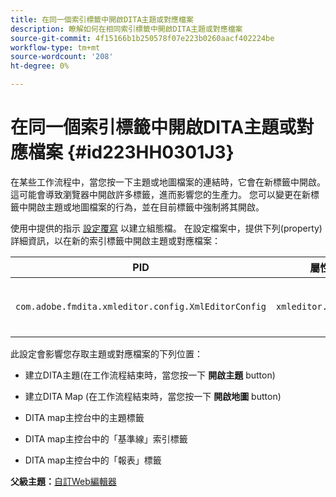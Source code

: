 ```yaml
---
title: 在同一個索引標籤中開啟DITA主題或對應檔案
description: 瞭解如何在相同索引標籤中開啟DITA主題或對應檔案
source-git-commit: 4f15166b1b250578f07e223b0260aacf402224be
workflow-type: tm+mt
source-wordcount: '208'
ht-degree: 0%

---
```



# 在同一個索引標籤中開啟DITA主題或對應檔案 {#id223HH0301J3}

在某些工作流程中，當您按一下主題或地圖檔案的連結時，它會在新標籤中開啟。 這可能會導致瀏覽器中開啟許多標籤，進而影響您的生產力。 您可以變更在新標籤中開啟主題或地圖檔案的行為，並在目前標籤中強制將其開啟。

使用中提供的指示 [設定覆寫](download-install-additional-config-override.md#) 以建立組態檔。 在設定檔案中，提供下列\(property\)詳細資訊，以在新的索引標籤中開啟主題或對應檔案：

| PID | 屬性索引鍵 | 屬性值 |
|---|------------|--------------|
| `com.adobe.fmdita.xmleditor.config.XmlEditorConfig` | `xmleditor.openinsametab` | 布林值\(true/false\)。 <br> **預設值**： `false` |

此設定會影響您存取主題或對應檔案的下列位置：

- 建立DITA主題\(在工作流程結束時，當您按一下 **開啟主題** button\)

- 建立DITA Map \(在工作流程結束時，當您按一下 **開啟地圖** button\)

- DITA map主控台中的主題標籤

- DITA map主控台中的「基準線」索引標籤

- DITA map主控台中的「報表」標籤


**父級主題：**[&#x200B;自訂Web編輯器](conf-web-editor.md)

